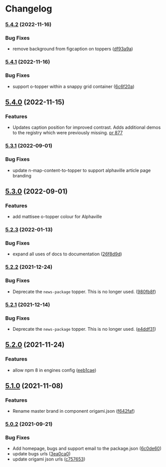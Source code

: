 # Changelog

### [5.4.2](https://www.github.com/Financial-Times/origami/compare/o-topper-v5.4.1...o-topper-v5.4.2) (2022-11-16)


### Bug Fixes

* remove background from figcaption on toppers ([df93a9a](https://www.github.com/Financial-Times/origami/commit/df93a9a61aee25339a737c959df87d30cb29d4b9))

### [5.4.1](https://www.github.com/Financial-Times/origami/compare/o-topper-v5.4.0...o-topper-v5.4.1) (2022-11-16)


### Bug Fixes

* support o-topper within a snappy grid container ([6c6f20a](https://www.github.com/Financial-Times/origami/commit/6c6f20a78916f447820380af93161fd1414b794c))

## [5.4.0](https://www.github.com/Financial-Times/origami/compare/o-topper-v5.3.1...o-topper-v5.4.0) (2022-11-15)


### Features

* Updates caption position for improved contrast. Adds additional demos to the registry which were previously missing. [pr 877](https://github.com/Financial-Times/origami/pull/877)

### [5.3.1](https://www.github.com/Financial-Times/origami/compare/o-topper-v5.3.0...o-topper-v5.3.1) (2022-09-01)


### Bug Fixes

* update n-map-content-to-topper to support alphaville article page branding

## [5.3.0](https://www.github.com/Financial-Times/origami/compare/o-topper-v5.2.3...o-topper-v5.3.0) (2022-09-01)


### Features

* add mattisee o-topper colour for Alphaville

### [5.2.3](https://www.github.com/Financial-Times/origami/compare/o-topper-v5.2.2...o-topper-v5.2.3) (2022-01-13)


### Bug Fixes

* expand all uses of docs to documentation ([26f8d9d](https://www.github.com/Financial-Times/origami/commit/26f8d9d8cbbe3e78902d8c3951b37e08150a77bd))

### [5.2.2](https://www.github.com/Financial-Times/origami/compare/o-topper-v5.2.1...o-topper-v5.2.2) (2021-12-24)


### Bug Fixes

* Deprecate the `news-package` topper. This is no longer used. ([980fb8f](https://www.github.com/Financial-Times/origami/commit/980fb8fd9c315008622098913c56f4c85dd181fe))

### [5.2.1](https://www.github.com/Financial-Times/origami/compare/o-topper-v5.2.0...o-topper-v5.2.1) (2021-12-14)


### Bug Fixes

* Deprecate the `news-package` topper. This is no longer used. ([e4ddf31](https://www.github.com/Financial-Times/origami/commit/e4ddf31ae78f99fe571f77b704fb9180d23504b2))

## [5.2.0](https://www.github.com/Financial-Times/origami/compare/o-topper-v5.1.0...o-topper-v5.2.0) (2021-11-24)


### Features

* allow npm 8 in engines config ([eeb1cae](https://www.github.com/Financial-Times/origami/commit/eeb1cae6e7f0379e647f2b41240b1f294997d528))

## [5.1.0](https://www.github.com/Financial-Times/origami/compare/o-topper-v5.0.2...o-topper-v5.1.0) (2021-11-08)


### Features

* Rename master brand in component origami.json ([f642faf](https://www.github.com/Financial-Times/origami/commit/f642faf0574d84ea8185b56e6090c8015def27e6))

### [5.0.2](https://www.github.com/Financial-Times/origami/compare/o-topper-v5.0.1...o-topper-v5.0.2) (2021-09-21)


### Bug Fixes

* Add homepage, bugs and support email to the package.json ([6c0de60](https://www.github.com/Financial-Times/origami/commit/6c0de60ebd6e64c4dd16d000fcc6b79412ce30f4))
* update bugs urls ([3ea0ca0](https://www.github.com/Financial-Times/origami/commit/3ea0ca03bcb6e55142a77387ad0fff5ddf056d44))
* update origami json urls ([c757653](https://www.github.com/Financial-Times/origami/commit/c7576532b5a14f0462d5346dfb63238be025602e))

